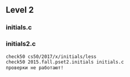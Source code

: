 ## Level 2


### initials.c
### initials2.c
```sh
check50 cs50/2017/x/initials/less
check50 2015.fall.pset2.initials initials.c
проверки не работают!
```